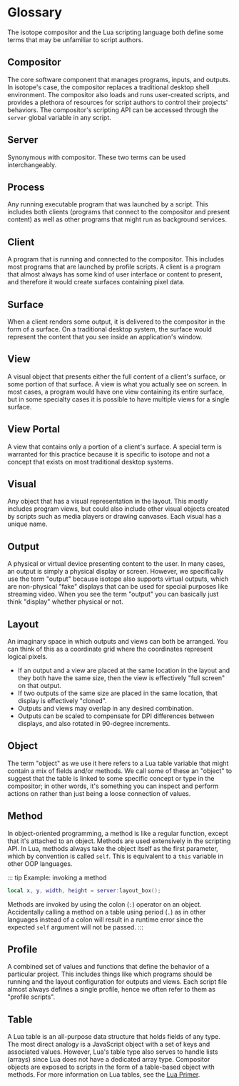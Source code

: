 # Glossary

The isotope compositor and the Lua scripting language both define some terms that may be unfamiliar to script authors.

## Compositor

The core software component that manages programs, inputs, and outputs. In isotope's case, the compositor replaces a traditional desktop shell environment. The compositor also loads and runs user-created scripts, and provides a plethora of resources for script authors to control their projects' behaviors. The compositor's scripting API can be accessed through the `server` global variable in any script.

## Server

Synonymous with compositor. These two terms can be used interchangeably.

## Process

Any running executable program that was launched by a script. This includes both clients (programs that connect to the compositor and present content) as well as other programs that might run as background services.

## Client

A program that is running and connected to the compositor. This includes most programs that are launched by profile scripts. A client is a program that almost always has some kind of user interface or content to present, and therefore it would create surfaces containing pixel data.

## Surface

When a client renders some output, it is delivered to the compositor in the form of a surface. On a traditional desktop system, the surface would represent the content that you see inside an application's window.

## View

A visual object that presents either the full content of a client's surface, or some portion of that surface. A view is what you actually see on screen. In most cases, a program would have one view containing its entire surface, but in some specialty cases it is possible to have multiple views for a single surface.

## View Portal

A view that contains only a portion of a client's surface. A special term is warranted for this practice because it is specific to isotope and not a concept that exists on most traditional desktop systems.

## Visual

Any object that has a visual representation in the layout. This mostly includes program views, but could also include other visual objects created by scripts such as media players or drawing canvases. Each visual has a unique name.

## Output

A physical or virtual device presenting content to the user. In many cases, an output is simply a physical display or screen. However, we specifically use the term "output" because isotope also supports virtual outputs, which are non-physical "fake" displays that can be used for special purposes like streaming video. When you see the term "output" you can basically just think "display" whether physical or not.

## Layout

An imaginary space in which outputs and views can both be arranged. You can think of this as a coordinate grid where the coordinates represent logical pixels. 

* If an output and a view are placed at the same location in the layout and they both have the same size, then the view is effectively "full screen" on that output. 
* If two outputs of the same size are placed in the same location, that display is effectively "cloned".
* Outputs and views may overlap in any desired combination.
* Outputs can be scaled to compensate for DPI differences between displays, and also rotated in 90-degree increments.

## Object

The term "object" as we use it here refers to a Lua table variable that might contain a mix of fields and/or methods. We call some of these an "object" to suggest that the table is linked to some specific concept or type in the compositor; in other words, it's something you can inspect and perform actions on rather than just being a loose connection of values.

## Method

In object-oriented programming, a method is like a regular function, except that it's attached to an object. Methods are used extensively in the scripting API. In Lua, methods always take the object itself as the first parameter, which by convention is called `self`. This is equivalent to a `this` variable in other OOP languages.

::: tip Example: invoking a method
```lua
local x, y, width, height = server:layout_box();
```
Methods are invoked by using the colon (`:`) operator on an object. Accidentally calling a method on a table using period (`.`) as in other languages instead of a colon will result in a runtime error since the expected `self` argument will not be passed.
:::

## Profile

A combined set of values and functions that define the behavior of a particular project. This includes things like which programs should be running and the layout configuration for outputs and views. Each script file almost always defines a single profile, hence we often refer to them as "profile scripts".

## Table

A Lua table is an all-purpose data structure that holds fields of any type. The most direct analogy is a JavaScript object with a set of keys and associated values. However, Lua's table type also serves to handle lists (arrays) since Lua does not have a dedicated array type. Compositor objects are exposed to scripts in the form of a table-based object with methods. For more information on Lua tables, see the [Lua Primer](./primer.md#tables-do-a-lot).
